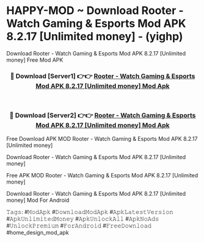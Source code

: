 # HAPPY-MOD ~ Download Rooter - Watch Gaming & Esports Mod APK 8.2.17 [Unlimited money] - (yighp)
Download Rooter - Watch Gaming & Esports Mod APK 8.2.17 [Unlimited money] Free Mod APK

<div align="center">
<h3>🔴 Download [Server1] 👉👉 <a href="https://apk-comot.site?title=Rooter_-_Watch_Gaming_&_Esports_Mod_APK_8.2.17_[Unlimited_money]">Rooter - Watch Gaming & Esports Mod APK 8.2.17 [Unlimited money] Mod Apk</a></h3><br>

<h3>🔴 Download [Server2] 👉👉 <a href="https://apk-comot.site?title=Rooter_-_Watch_Gaming_&_Esports_Mod_APK_8.2.17_[Unlimited_money]">Rooter - Watch Gaming & Esports Mod APK 8.2.17 [Unlimited money] Mod Apk</a></h3>
</div>


Free Download APK MOD Rooter - Watch Gaming & Esports Mod APK 8.2.17 [Unlimited money]

Download Rooter - Watch Gaming & Esports Mod APK 8.2.17 [Unlimited money] 

Free APK MOD Rooter - Watch Gaming & Esports Mod APK 8.2.17 [Unlimited money] 

Download Rooter - Watch Gaming & Esports Mod APK 8.2.17 [Unlimited money] Mod For Android

𝚃𝚊𝚐𝚜: #𝙼𝚘𝚍𝙰𝚙𝚔 #𝙳𝚘𝚠𝚗𝚕𝚘𝚊𝚍𝙼𝚘𝚍𝙰𝚙𝚔 #𝙰𝚙𝚔𝙻𝚊𝚝𝚎𝚜𝚝𝚅𝚎𝚛𝚜𝚒𝚘𝚗 #𝙰𝚙𝚔𝚄𝚗𝚕𝚒𝚖𝚒𝚝𝚎𝚍𝙼𝚘𝚗𝚎𝚢 #𝙰𝚙𝚔𝚄𝚗𝚕𝚘𝚌𝚔𝙰𝚕𝚕 #𝙰𝚙𝚔𝙽𝚘𝙰𝚍𝚜 #𝚄𝚗𝚕𝚘𝚌𝚔𝙿𝚛𝚎𝚖𝚒𝚞𝚖 #𝙵𝚘𝚛𝙰𝚗𝚍𝚛𝚘𝚒𝚍 #𝙵𝚛𝚎𝚎𝙳𝚘𝚠𝚗𝚕𝚘𝚊𝚍 #home_design_mod_apk